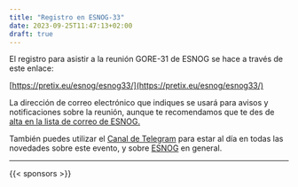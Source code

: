 ```yaml
---
title: "Registro en ESNOG-33"
date: 2023-09-25T11:47:13+02:00
draft: true
---
```


El registro para asistir a la reunión GORE-31 de ESNOG se hace a través de este enlace:


[https://pretix.eu/esnog/esnog33/](https://pretix.eu/esnog/esnog33/)


La dirección de correo electrónico que indiques se usará para avisos y notificaciones sobre la reunión, aunque te recomendamos que te des de [alta en la lista de correo de ESNOG.](https://www2.esnog.net:8443/cgi-bin/mailman/listinfo/gore)

También puedes utilizar el [Canal de Telegram](https://t.me/esnog_es) para estar al día en todas las novedades sobre este evento, y sobre [ESNOG](https://www.esnog.net) en general. 

---------------------------

{{< sponsors >}}